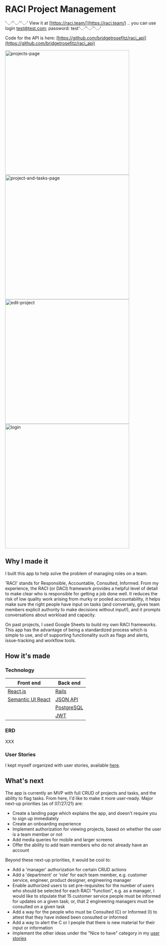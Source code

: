 # RACI Project Management 

'·..·''·..·''·..·' View it at [https://raci.team/](https://raci.team/) .. you can use login test@test.com; password: test'·..·''·..·''·..·'

Code for the API is here: [https://github.com/bridgetrosefitz/raci_api](https://github.com/bridgetrosefitz/raci_api)

<p float="left">
  <img alt='projects-page' src="https://bridgetro.se/project-snapshots/raci/raci-5-projects-page.png" width='400' />
  <img alt="project-and-tasks-page" src="https://bridgetro.se/project-snapshots/raci/raci-1-project-and-tasks-page.png" width='400'/>
  <img alt="edit-project" src="https://bridgetro.se/project-snapshots/raci/raci-6-edit-project.png" width='400'/>
  <img alt="login" src="https://bridgetro.se/project-snapshots/raci/raci-3-login.png" width='400'/>
</p>

## Why I made it

I built this app to help solve the problem of managing roles on a team.

'RACI' stands for Responsible, Accountable, Consulted, Informed. From my experience, the RACI (or DACI) framework provides a helpful level of detail to make clear who is responsible for getting a job done well. It reduces the risk of low quality work arising from murky or pooled accountability, it helps make sure the right people have input on tasks (and conversely, gives team members explicit authority to make decisions without input!), and it prompts conversations about workload and capacity.

On past projects, I used Google Sheets to build my own RACI frameworks. This app has the advantage of being a standardized process which is simple to use, and of supporting functionality such as flags and alerts, issue-tracking and workflow tools.

## How it's made

### Technology

| Front end  | Back end |
| ------------- | ------------- |
| [React.js](https://reactjs.org/)  | [Rails](https://rubyonrails.org/) |
| [Semantic UI React](https://react.semantic-ui.com/)  | [JSON API](https://jsonapi.org/)  |
| | [PostgreSQL](https://www.postgresql.org/) |
| | [JWT](https://jwt.io/) |

### ERD

XXX

### User Stories

I kept myself organized with user stories, available [here](https://bridgetrosefitz.notion.site/Bridget-Fitzgerald-RACI-3166a2742268438889473e69c943d72e).


## What's next

The app is currently an MVP with full CRUD of projects and tasks, and the ability to flag tasks. From here, I'd like to make it more user-ready. Major next-up priorities (as of 07/27/21) are:
* Create a landing page which explains the app, and doesn't require you to sign up immediately
* Create an onboarding experience
* Implement authorization for viewing projects, based on whether the user is a team member or not
* Add media queries for mobile and larger screens
* Offer the ability to add team members who do not already have an account

Beyond these next-up priorities, it would be cool to:
* Add a 'manager' authorization for certain CRUD actions
* Add a 'department' or 'role' for each team member, e.g. customer service, engineer, product designer, engineering manager
* Enable authorized users to set pre-requisites for the number of users who should be selected for each RACI “function”, e.g. as a manager, I would like to stipulate that 15 customer service people must be informed for updates on a given task; or, that 2 engineering managers must be consulted on a given task
* Add a way for the people who must be Consulted (C) or Informed (I) to attest that they have indeed been consulted or informed
* Add a way to alert the C or I people that there is new material for their input or information
* Implement the other ideas under the "Nice to have" category in my [user stories](https://bridgetrosefitz.notion.site/Bridget-Fitzgerald-RACI-3166a2742268438889473e69c943d72e)

